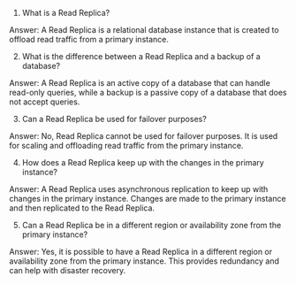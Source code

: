 1. What is a Read Replica?

Answer: A Read Replica is a relational database instance that is created to offload read traffic from a primary instance.

2. What is the difference between a Read Replica and a backup of a database?

Answer: A Read Replica is an active copy of a database that can handle read-only queries, while a backup is a passive copy of a database that does not accept queries.

3. Can a Read Replica be used for failover purposes?

Answer: No, Read Replica cannot be used for failover purposes. It is used for scaling and offloading read traffic from the primary instance.

4. How does a Read Replica keep up with the changes in the primary instance?

Answer: A Read Replica uses asynchronous replication to keep up with changes in the primary instance. Changes are made to the primary instance and then replicated to the Read Replica.

5. Can a Read Replica be in a different region or availability zone from the primary instance?

Answer: Yes, it is possible to have a Read Replica in a different region or availability zone from the primary instance. This provides redundancy and can help with disaster recovery.